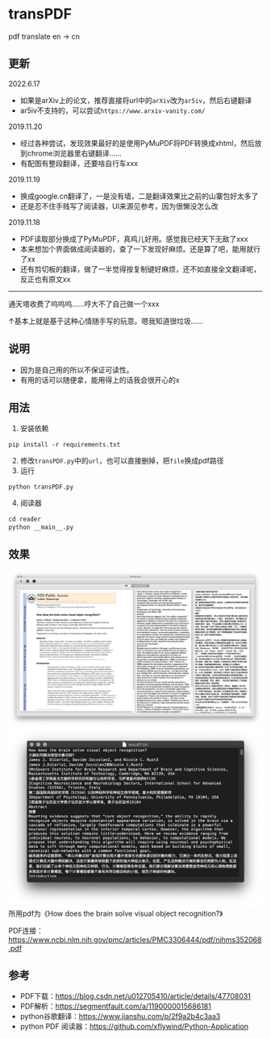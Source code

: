 # transPDF
pdf translate en -> cn

## 更新
2022.6.17
- 如果是arXiv上的论文，推荐直接将url中的`arXiv`改为`ar5iv`，然后右键翻译
- ar5iv不支持的，可以尝试`https://www.arxiv-vanity.com/`

2019.11.20
- 经过各种尝试，发现效果最好的是使用PyMuPDF将PDF转换成xhtml，然后放到chrome浏览器里右键翻译……
- 有配图有整段翻译，还要啥自行车xxx

2019.11.19
- 换成google.cn翻译了，一是没有墙，二是翻译效果比之前的山寨包好太多了
- 还是忍不住手贱写了阅读器，UI来源见参考，因为很懒没怎么改

2019.11.18
- PDF读取部分换成了PyMuPDF，真鸡儿好用。感觉我已经天下无敌了xxx
- 本来想加个界面做成阅读器的，查了一下发现好麻烦。还是算了吧，能用就行了xx
- 还有剪切板的翻译，做了一半觉得按复制键好麻烦，还不如直接全文翻译呢，反正也有原文xx

---
通天塔收费了呜呜呜……哼大不了自己做一个xxx

↑基本上就是基于这种心情随手写的玩意。嗯我知道很垃圾……

## 说明
- 因为是自己用的所以不保证可读性。
- 有用的话可以随便拿，能用得上的话我会很开心的x

## 用法
1. 安装依赖
```
pip install -r requirements.txt
```
2. 修改`transPDF.py`中的`url`，也可以直接删掉，把`file`换成pdf路径
3. 运行
```
python transPDF.py
```
4. 阅读器
```
cd reader
python __main__.py
```

## 效果
![image](https://raw.githubusercontent.com/2793145003/transPDF/master/img/2.png)
![image](https://raw.githubusercontent.com/2793145003/transPDF/master/img/1.png)
所用pdf为《How does the brain solve visual object recognition?》

PDF连接：https://www.ncbi.nlm.nih.gov/pmc/articles/PMC3306444/pdf/nihms352068.pdf

## 参考
- PDF下载：https://blog.csdn.net/u012705410/article/details/47708031
- PDF解析：https://segmentfault.com/a/1190000015686181
- python谷歌翻译：https://www.jianshu.com/p/2f9a2b4c3aa3
- python PDF 阅读器：https://github.com/xflywind/Python-Application
